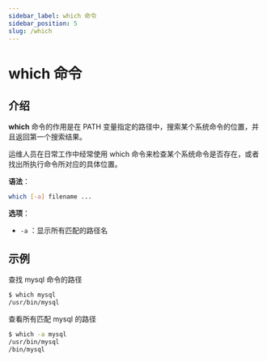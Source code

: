 ```yaml
---
sidebar_label: which 命令
sidebar_position: 5
slug: /which
---
```


# which 命令



## 介绍

**which** 命令的作用是在 PATH 变量指定的路径中，搜索某个系统命令的位置，并且返回第一个搜索结果。

运维人员在日常工作中经常使用 which 命令来检查某个系统命令是否存在，或者找出所执行命令所对应的具体位置。

**语法**：

```bash
which [-a] filename ...
```

**选项**：

- `-a` ：显示所有匹配的路径名



## 示例

查找 mysql 命令的路径

```bash
$ which mysql
/usr/bin/mysql
```

查看所有匹配 mysql 的路径

```bash
$ which -a mysql
/usr/bin/mysql
/bin/mysql
```

